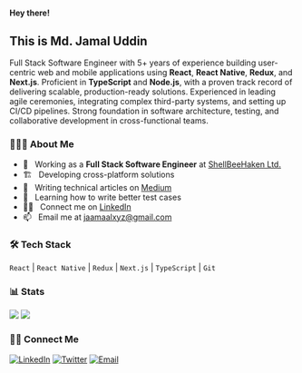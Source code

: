 #### Hey there!

## This is Md. Jamal Uddin

Full Stack Software Engineer with 5+ years of experience building user-centric web and mobile applications using **React**, **React Native**, **Redux**, and **Next.js**. Proficient in **TypeScript** and **Node.js**, with a proven track record of delivering scalable, production-ready solutions. Experienced in leading agile ceremonies, integrating complex third-party systems, and setting up CI/CD pipelines. Strong foundation in software architecture, testing, and collaborative development in cross-functional teams.

### 👨🏻‍💻 About Me

- 💼 &nbsp; Working as a **Full Stack Software Engineer** at [ShellBeeHaken Ltd.](https://shellbeehaken.com/)
- 🏗️ &nbsp; Developing cross-platform solutions
- 📝 &nbsp; Writing technical articles on [Medium](https://medium.com/@jaamaalxyz)
- 📖 &nbsp; Learning how to write better test cases
- 👨‍💻 &nbsp; Connect me on [LinkedIn](https://linkedin.com/in/jaamaalxyz/)
- 📫 &nbsp; Email me at [jaamaalxyz@gmail.com](mailto:jaamaalxyz@gmail.com)

### 🛠 Tech Stack

`React` | `React Native` | `Redux` | `Next.js` | `TypeScript` | `Git`

### 📊 Stats

[![](https://komarev.com/ghpvc/?username=jaamaalxyz&color=blue&label=Profile%20Views)](https://github.com/jaamaalxyz/jaamaalxyz)
[![](https://img.shields.io/github/followers/jaamaalxyz?label=GitHub%20Followers)](https://github.com/jaamaalxyz)

### 🤝🏻 Connect Me

<p>
<a href="https://www.linkedin.com/in/jaamaalxyz/"><img alt="LinkedIn" src="https://img.shields.io/badge/LinkedIn-gray?style=flat-square&logo=linkedin"></a>
<a href="https://twitter.com/jaamaalxyz" target="blank"><img alt="Twitter" src="https://img.shields.io/badge/twitter-gray?style=flat-square&logo=twitter"/></a>  
<a href="mailto:jaamaalxyz@gmail.com"><img alt="Email" src="https://img.shields.io/badge/Email-jaamaalxyz@gmail.com-blue?style=flat-square&logo=gmail"></a>
</p>
